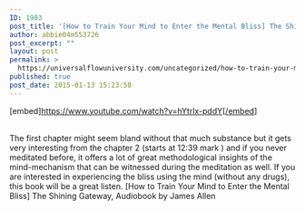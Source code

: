 ```yaml
---
ID: 1983
post_title: '[How to Train Your Mind to Enter the Mental Bliss] The Shining Gateway, Self-Mastery and Development'
author: abbie04m553726
post_excerpt: ""
layout: post
permalink: >
  https://universalflowuniversity.com/uncategorized/how-to-train-your-mind-to-enter-the-mental-bliss-the-shining-gateway-self-mastery-and-development/
published: true
post_date: 2015-01-13 15:23:58
---
```

[embed]https://www.youtube.com/watch?v=hYtrlx-pddY[/embed]</br></br>
<p>The first chapter might seem bland without that much substance but it gets very interesting from the chapter 2 (starts at 12:39  mark ) and if you never meditated before, it offers a lot of great methodological insights of the mind-mechanism that can be witnessed during the meditation as well. If you are interested in experiencing the bliss using the mind (without any drugs), this book will be a great listen.
[How to Train Your Mind to Enter the Mental Bliss] The Shining Gateway, Audiobook by James Allen</p>
